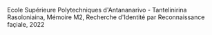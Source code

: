 Ecole Supérieure Polytechniques d'Antananarivo - Tantelinirina Rasoloniaina, Mémoire M2, Recherche d'Identité par Reconnaissance façiale, 2022

